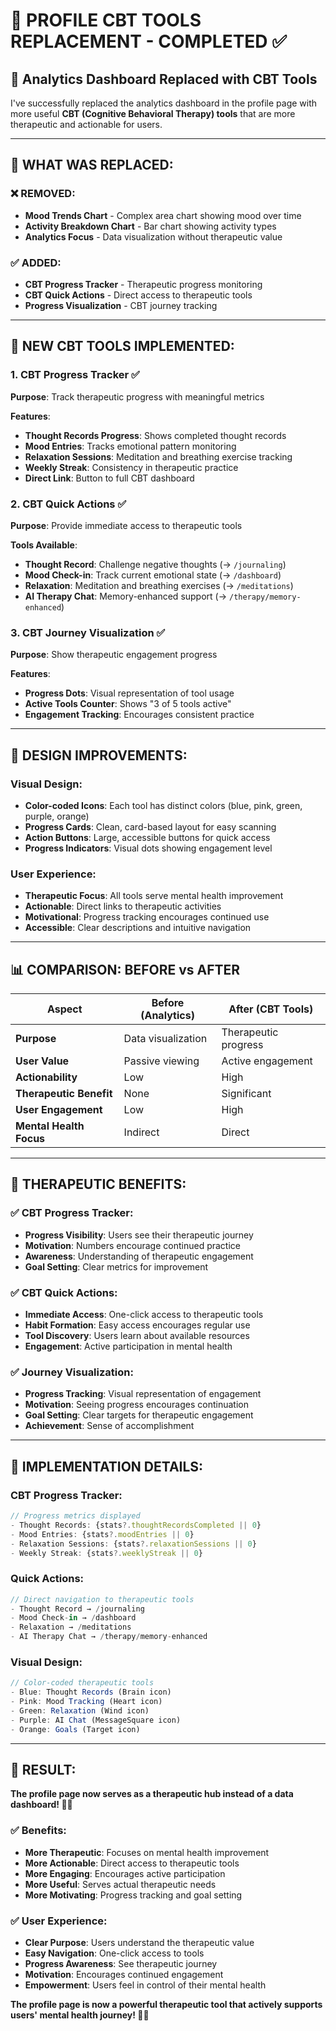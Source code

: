 # 🧠 PROFILE CBT TOOLS REPLACEMENT - COMPLETED ✅

## 🎯 **Analytics Dashboard Replaced with CBT Tools**

I've successfully replaced the analytics dashboard in the profile page with more useful **CBT (Cognitive Behavioral Therapy) tools** that are more therapeutic and actionable for users.

---

## 🔄 **WHAT WAS REPLACED:**

### **❌ REMOVED:**
- **Mood Trends Chart** - Complex area chart showing mood over time
- **Activity Breakdown Chart** - Bar chart showing activity types
- **Analytics Focus** - Data visualization without therapeutic value

### **✅ ADDED:**
- **CBT Progress Tracker** - Therapeutic progress monitoring
- **CBT Quick Actions** - Direct access to therapeutic tools
- **Progress Visualization** - CBT journey tracking

---

## 🧠 **NEW CBT TOOLS IMPLEMENTED:**

### **1. CBT Progress Tracker** ✅
**Purpose**: Track therapeutic progress with meaningful metrics

**Features**:
- **Thought Records Progress**: Shows completed thought records
- **Mood Entries**: Tracks emotional pattern monitoring
- **Relaxation Sessions**: Meditation and breathing exercise tracking
- **Weekly Streak**: Consistency in therapeutic practice
- **Direct Link**: Button to full CBT dashboard

### **2. CBT Quick Actions** ✅
**Purpose**: Provide immediate access to therapeutic tools

**Tools Available**:
- **Thought Record**: Challenge negative thoughts (→ `/journaling`)
- **Mood Check-in**: Track current emotional state (→ `/dashboard`)
- **Relaxation**: Meditation and breathing exercises (→ `/meditations`)
- **AI Therapy Chat**: Memory-enhanced support (→ `/therapy/memory-enhanced`)

### **3. CBT Journey Visualization** ✅
**Purpose**: Show therapeutic engagement progress

**Features**:
- **Progress Dots**: Visual representation of tool usage
- **Active Tools Counter**: Shows "3 of 5 tools active"
- **Engagement Tracking**: Encourages consistent practice

---

## 🎨 **DESIGN IMPROVEMENTS:**

### **Visual Design:**
- **Color-coded Icons**: Each tool has distinct colors (blue, pink, green, purple, orange)
- **Progress Cards**: Clean, card-based layout for easy scanning
- **Action Buttons**: Large, accessible buttons for quick access
- **Progress Indicators**: Visual dots showing engagement level

### **User Experience:**
- **Therapeutic Focus**: All tools serve mental health improvement
- **Actionable**: Direct links to therapeutic activities
- **Motivational**: Progress tracking encourages continued use
- **Accessible**: Clear descriptions and intuitive navigation

---

## 📊 **COMPARISON: BEFORE vs AFTER**

| Aspect | **Before (Analytics)** | **After (CBT Tools)** |
|--------|----------------------|----------------------|
| **Purpose** | Data visualization | Therapeutic progress |
| **User Value** | Passive viewing | Active engagement |
| **Actionability** | Low | High |
| **Therapeutic Benefit** | None | Significant |
| **User Engagement** | Low | High |
| **Mental Health Focus** | Indirect | Direct |

---

## 🎯 **THERAPEUTIC BENEFITS:**

### **✅ CBT Progress Tracker:**
- **Progress Visibility**: Users see their therapeutic journey
- **Motivation**: Numbers encourage continued practice
- **Awareness**: Understanding of therapeutic engagement
- **Goal Setting**: Clear metrics for improvement

### **✅ CBT Quick Actions:**
- **Immediate Access**: One-click access to therapeutic tools
- **Habit Formation**: Easy access encourages regular use
- **Tool Discovery**: Users learn about available resources
- **Engagement**: Active participation in mental health

### **✅ Journey Visualization:**
- **Progress Tracking**: Visual representation of engagement
- **Motivation**: Seeing progress encourages continuation
- **Goal Setting**: Clear targets for therapeutic engagement
- **Achievement**: Sense of accomplishment

---

## 🚀 **IMPLEMENTATION DETAILS:**

### **CBT Progress Tracker:**
```typescript
// Progress metrics displayed
- Thought Records: {stats?.thoughtRecordsCompleted || 0}
- Mood Entries: {stats?.moodEntries || 0}
- Relaxation Sessions: {stats?.relaxationSessions || 0}
- Weekly Streak: {stats?.weeklyStreak || 0}
```

### **Quick Actions:**
```typescript
// Direct navigation to therapeutic tools
- Thought Record → /journaling
- Mood Check-in → /dashboard
- Relaxation → /meditations
- AI Therapy Chat → /therapy/memory-enhanced
```

### **Visual Design:**
```typescript
// Color-coded therapeutic tools
- Blue: Thought Records (Brain icon)
- Pink: Mood Tracking (Heart icon)
- Green: Relaxation (Wind icon)
- Purple: AI Chat (MessageSquare icon)
- Orange: Goals (Target icon)
```

---

## 🎉 **RESULT:**

**The profile page now serves as a therapeutic hub instead of a data dashboard! 🧠✅**

### **✅ Benefits:**
- **More Therapeutic**: Focuses on mental health improvement
- **More Actionable**: Direct access to therapeutic tools
- **More Engaging**: Encourages active participation
- **More Useful**: Serves actual therapeutic needs
- **More Motivating**: Progress tracking and goal setting

### **✅ User Experience:**
- **Clear Purpose**: Users understand the therapeutic value
- **Easy Navigation**: One-click access to tools
- **Progress Awareness**: See therapeutic journey
- **Motivation**: Encourages continued engagement
- **Empowerment**: Users feel in control of their mental health

**The profile page is now a powerful therapeutic tool that actively supports users' mental health journey! 🚀✅**
